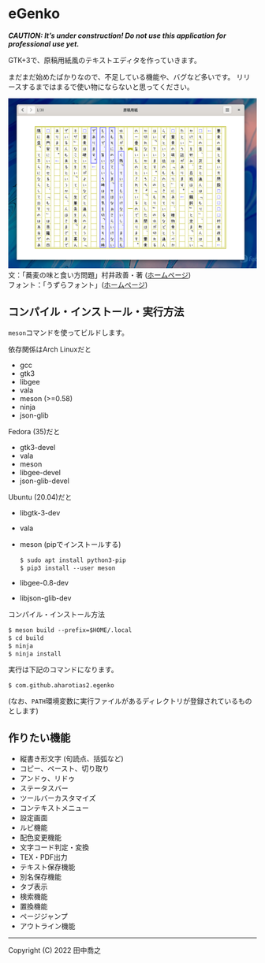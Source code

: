 eGenko
====================================================================================================
***CAUTION: It’s under construction! Do not use this application for professional use yet.***

GTK+3で、原稿用紙風のテキストエディタを作っていきます。

まだまだ始めたばかりなので、不足している機能や、バグなど多いです。
リリースするまではまるで使い物にならないと思ってください。

![画像](doc/images/screenshot-1.png)  
文：「蕎麦の味と食い方問題」村井政善・著
([ホームページ](https://www.aozora.gr.jp/cards/000312/card2036.html))  
フォント：「うずらフォント」([ホームページ](http://azukifont.com/font/uzura.html))

コンパイル・インストール・実行方法
----------------------------------------------------------------------------------------------------
`meson`コマンドを使ってビルドします。

依存関係はArch Linuxだと

* gcc
* gtk3
* libgee
* vala
* meson (>=0.58)
* ninja
* json-glib

Fedora (35)だと

* gtk3-devel
* vala
* meson
* libgee-devel
* json-glib-devel

Ubuntu (20.04)だと

* libgtk-3-dev
* vala
* meson (pipでインストールする)
  
      $ sudo apt install python3-pip
      $ pip3 install --user meson
  
* libgee-0.8-dev
* libjson-glib-dev

コンパイル・インストール方法

    $ meson build --prefix=$HOME/.local
	$ cd build
	$ ninja
    $ ninja install

実行は下記のコマンドになります。

	$ com.github.aharotias2.egenko

(なお、`PATH`環境変数に実行ファイルがあるディレクトリが登録されているものとします)

作りたい機能
----------------------------------------------------------------------------------------------------
* 縦書き形文字 (句読点、括弧など)
* コピー、ペースト、切り取り
* アンドゥ、リドゥ
* ステータスバー
* ツールバーカスタマイズ
* コンテキストメニュー
* 設定画面
* ルビ機能
* 配色変更機能
* 文字コード判定・変換
* TEX・PDF出力
* テキスト保存機能
* 別名保存機能
* タブ表示
* 検索機能
* 置換機能
* ページジャンプ
* アウトライン機能

----------------------------------------------------------------------------------------------------

Copyright (C) 2022 田中喬之
